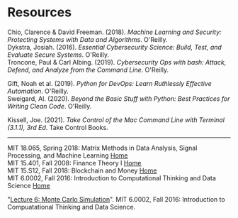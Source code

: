 # Resources

Chio, Clarence & David Freeman. (2018). _Machine Learning and Security: Protecting Systems with Data and Algorithms_. O'Reilly.<br>
Dykstra, Josiah. (2016). _Essential Cybersecurity Science: Build, Test, and Evaluate Secure Systems_. O'Reilly.<br>
Troncone, Paul & Carl Albing. (2019). _Cybersecurity Ops with bash: Attack, Defend, and Analyze from the Command Line_. O'Reilly.<br>

Gift, Noah et al. (2019). _Python for DevOps: Learn Ruthlessly Effective Automation_. O'Reilly.<br>
Sweigard, Al. (2020). _Beyond the Basic Stuff with Python: Best Practices for Writing Clean Code_. O'Reilly.<br>

Kissell, Joe. (2021). _Take Control of the Mac Command Line with Terminal (3.1.1), 3rd Ed_. Take Control Books.<br>

---

MIT 18.065, Spring 2018: Matrix Methods in Data Analysis, Signal Processing, and Machine Learning [Home](https://ocw.mit.edu/courses/mathematics/18-065-matrix-methods-in-data-analysis-signal-processing-and-machine-learning-spring-2018/)<br>
MIT 15.401, Fall 2008: Finance Theory I [Home](https://ocw.mit.edu/courses/sloan-school-of-management/15-401-finance-theory-i-fall-2008/)<br>
MIT 15.S12, Fall 2018: Blockchain and Money [Home](https://ocw.mit.edu/courses/sloan-school-of-management/15-s12-blockchain-and-money-fall-2018/)<br>
MIT 6.0002, Fall 2016: Introduction to Computational Thinking and Data Science [Home](https://ocw.mit.edu/courses/electrical-engineering-and-computer-science/6-0002-introduction-to-computational-thinking-and-data-science-fall-2016/)<br>

"[Lecture 6: Monte Carlo Simulation](https://www.youtube.com/watch?v=OgO1gpXSUzU&t=3s)". MIT 6.0002, Fall 2016: Introduction to Compuatational Thinking and Data Science.<br>
